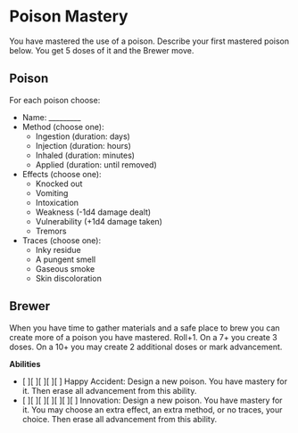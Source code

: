 # Poison Mastery

You have mastered the use of a poison. Describe your first mastered poison
below. You get 5 doses of it and the Brewer move.

## Poison

For each poison choose:

* Name: _________
* Method (choose one):
  * Ingestion (duration: days)
  * Injection (duration: hours)
  * Inhaled (duration: minutes)
  * Applied (duration: until removed)
* Effects (choose one):
  * Knocked out
  * Vomiting
  * Intoxication
  * Weakness (-1d4 damage dealt)
  * Vulnerability (+1d4 damage taken)
  * Tremors
* Traces (choose one):
  * Inky residue
  * A pungent smell
  * Gaseous smoke
  * Skin discoloration

## Brewer

When you have time to gather materials and a safe place to brew you can create
more of a poison you have mastered. Roll+1. On a 7+ you create 3 doses. On a
10+ you may create 2 additional doses or mark advancement.

**Abilities**

* [ ][ ][ ][ ][ ] Happy Accident: Design a new poison. You have mastery for it.
  Then erase all advancement from this ability.
* [ ][ ][ ][ ][ ][ ][ ] Innovation: Design a new poison. You have mastery for
  it. You may choose an extra effect, an extra method, or no traces, your
  choice. Then erase all advancement from this ability.
  